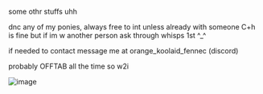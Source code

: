 some othr stuffs uhh

dnc any of my ponies, always free to int unless already with someone C+h is fine but if im w another person ask through whisps 1st ^_^

if needed to contact message me at orange_koolaid_fennec (discord) 

probably OFFTAB all the time so w2i 

![image](https://github.com/user-attachments/assets/d103a9ac-a051-42f6-91b4-2fcc3ab04cde)


